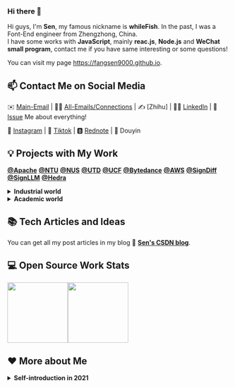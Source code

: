 ### Hi there 👋

<!--
**FangSen9000/FangSen9000** is a ✨ _special_ ✨ repository because its `README.md` (this file) appears on your GitHub profile.

Here are some ideas to get you started:

- 🔭 I’m currently working on ...
- 🌱 I’m currently learning ...
- 👯 I’m looking to collaborate on ...
- 🤔 I’m looking for help with ...
- 💬 Ask me about ...
- 📫 How to reach me: ...
- 😄 Pronouns: ...
- ⚡ Fun fact: ...
🐧
-->



Hi guys, I'm **Sen**, my famous nickname is **whileFish**. In the past, I was a Font-End engineer from Zhengzhong, China.   
I have some works with **JavaScript**, mainly **reac.js**, **Node.js** and **WeChat small program**, contact me if you have same interesting or some questions!

You can visit my page https://fangsen9000.github.io.

## 📫 Contact Me on Social Media

✉️ [Main-Email](mailto:fangsen2024@gmail.com) | 👨‍🎓 [All-Emails/Connections](https://github.com/FangSen9000/FangSen9000/issues/1) | ✍️ [Zhihu] | 🧑‍💼 [LinkedIn][3] | 💬 [Issue](https://github.com/FangSen9000/FangSen9000/issues) Me about everything!

🦄 [Instagram](https://www.instagram.com/senfang01) | 🎥 [Tiktok](https://www.tiktok.com/@whilefish) | 🅱️ [Rednote](https://www.xiaohongshu.com/user/profile/671ed236000000000d026aad) | 🦐 Douyin

## 💡 Projects with My Work
[**@Apache**](https://github.com/apache)  [**@NTU**](https://www.ntu.edu.sg/)  [**@NUS**](https://www.nus.edu.sg/)  [**@UTD**](https://www.utdallas.edu/)  [**@UCF**](https://www.ucf.edu)  [**@Bytedance**](https://www.bytedance.com/en/)  [**@AWS**](https://aws.amazon.com/)  [**@SignDiff**](https://signdiff.github.io/)  [**@SignLLM**](https://signllm.github.io/) [**@Hedra**](https://hedra.com)

<details>
<summary><b>Industrial world</b></summary>

- [**Apache APISIX** *(14k+ Stars!)*](https://github.com/apache/apisix): Apache Top-Level-Project, a cloud native API gateway.
- [**Apache APISIX Dashboard**](https://github.com/apache/apisix-dashboard): Visual control dashboard of APISIX.
- [**火山引擎后台管理系统**](https://github.com/FangSen9000/team1730): A backend management system that mimics bytedance volcano Engine cloud service. https://fangsen9000.github.io/team1730/, You can visit our page.
- [**Php服务端+客户端系统**](https://github.com/FangSen9000/Php-system): An XAMPP-based front and back end systems using PHP and NetBeans.
- [**河南大学校友会**](https://github.com/FangSen9000/Reunion-henu): A program created by students of Henan University alumni Association.
- [**Assembly-lab**](https://github.com/FangSen9000/Assembly): Assembly language and technology course experiment code and report.
- [**SE-system**](https://github.com/FangSen9000/SE-system): System design of software engineering.
- [**C#-bankmanager**](https://github.com/FangSen9000/Csharp-bankmanager): A bank management system written in C # language.
- [**Server-management**](https://github.com/FangSen9000/Server-management): Windows 16 server management experiment and report.
- [**Networks**](https://github.com/FangSen9000/Network): Experiments in computer networks.
- [**Project-Management**](https://github.com/FangSen9000/Project-Management): Project Management and Practice.
- [**Communication**](https://github.com/FangSen9000/Communication): Communication and information management.
- [**Wordpress-edu**](https://github.com/FangSen9000/Wordpress-edu): Use Wordpress to create a mysql-based educational website.
- [**Cloud-app**](https://github.com/FangSen9000/Cloud-app): Salesforce-based business cloud applications.
- [**Bootstrap-art**](https://github.com/FangSen9000/Bootstrap-art): Use Bootstrap to create a static introduction to classical art and music.
- [**校易云校园平台小程序**](https://github.com/FangSen9000/xiaoyiyun): A campus service platform：房森（Wirth） modified the release important pages.
- [**概率论与统计**](https://github.com/FangSen9000/Probability): Information on probability theory and statistics.
- [**OS Lab of HENU**](https://github.com/FangSen9000/HENU-OS): Computer operating system experiment of Henan University.
- [**HENU-Computer-Networks**](https://github.com/FangSen9000/HENU---Cloud-Application-Development): HENU-Computer-Networks Homework 河南大学计算机网络作业.
- [**HENU-Virtual-Computing**](https://github.com/FangSen9000/HENU-Virtual-Computing): 河南大学 虚拟计算 大作业 Virtual Computing Homework.
- [**HENU---Cloud-Application-Development**](https://github.com/FangSen9000/HENU-OS): 河南大学 云应用开发 大作业Cloud Application Development Homework.
- [**HENU-Big-Data**](https://github.com/FangSen9000/HENU-Big-Data): HENU Big Data homework 河南大学 大数据作业.
- [**Enterprise-Network-Management**](https://github.com/FangSen9000/Enterprise-Network-Management): 河南大学 企业网络管理课程作业 Enterprise Network Management Homework.
- [**2020-to-2024-henu-cs-class-schedule**](https://github.com/FangSen9000/2020-to-2024-henu-cs-class-schedule): 2020级河南大学-中澳计算机科学与技术-本科生选课表.
 
</details>

<details>
<summary><b>Academic world</b></summary>

- [**CS MS/PhD Lab**](https://github.com/CSPhDApp): Online laboratory I initiated for scientific research communication based on CS application organization.
- [**signGPT proj**](https://github.com/FangSen9000/signGPT): We work on a demo site, a milestone in sign language generation work. https://fangsen9000.github.io/signGPT/, You can visit our page.
- [**HENU-CS**](https://github.com/HENU-CS): Organization I initiated: Survival Handbook/Study Abroad Handbook (生存/飞跃手册) of HENU.
- [**Ai-tools**](https://github.com/FangSen9000/ai-tools): Tools, I wrote for deep learning.

</details>

## 📚 Tech Articles and Ideas 

You can get all my post articles in my blog 📝 [**Sen's CSDN blog**](https://blog.csdn.net/m0_50854494?type=blog). 
 
## 💻 Open Source Work Stats

<img align="" height="137px" src="https://github-readme-stats.vercel.app/api?username=FangSen9000&hide_title=false&hide_border=false&show_icons=true&include_all_commits=true&line_height=21&locale=en" /><img align="" height="137px" src="https://github-readme-stats.vercel.app/api/top-langs/?username=FangSen9000&hide_title=false&hide_border=false&theme=graywhite&layout=compact&locale=en" />

## ❤️ More about Me

<details>
<summary><b>Self-introduction in 2021</b></summary>

Name: 				              Sen Fang (whileFish; Wirth·Augustus)

Main-Email: 				             wirth.fang@foxmail.com

Github: 			             github.com/FangSen9000

Time Zone: 			          UTC+08:00 (China)

Location: 			           Zhengzhou, Henan, China

Education:              Henan University, Victoria University, Australia, double major in                         
                        Computer Science and Technology.

CSDN blog：             [Wirth‘s blog（Chinese）][1]                 

Self-introduction

As for me, I am a pathfinder, I love open source, and really enjoy the atmosphere of Open source the community and writing code. I have rich experience in image processing under the guidance of my professor in the virtual reality lab. I have participated in be akin to ACM International University Student Programming Competition and have some experience in algorithms. I have experience in bytedance youth training camp, get the teaching and guidance of systematic development engineers.

It is worth mentioning that I've been a long-term Apache APISIX （Top-Level-Project） contributor since my sophomore year. My research career began with Nanyang Technological University, Singapore.

</details>


[0]: https://
[1]: https://blog.csdn.net/m0_50854494?type=blog
[2]: https://github.com/FangSen9000/FangSen9000/issues
[3]: https://www.linkedin.com/in/fangsen/

<!--

I'm **Sen Fang**, my famous nickname is whileFish. The English name I used was Wirth·Augustus. I am the author of the [World Snapshot Model and the Wave Generative Model](). You might be looking for:

- [WSM&WaveGen](https://world-snapshot.github.io) - Project Page of World-Snapshot.
- [Unified Law for Visual Tasks](https://github.com/World-Snapshot/Unified-Law-for-Visual-Tasks) - The Four Laws of Computer Vision.
- [WaveGen](https://github.com/World-Snapshot/WaveGen) - The Official Code of Wave Generative Model.
- [ControlWave](https://github.com/World-Snapshot/ControlWave) - The WebUI of the WaveGen models/method for easier training and control.
- [Doc](https://world-snapshot.github.io/doc/index.html) - The Official Documentation of World-Snapshot.
- [Sen-Fang-Initialization](https://github.com/World-Snapshot/Sen-Fang-Initialization) - Carry out fully automatic estimation of external physical knowledge to optimize the internal operation of the model.
- [The-results-of-Augustus](https://github.com/World-Snapshot/The-results-of-Augustus) - The task results of the "Augustus v1" WSM. The First WSM.
- [StreamFlow](https://github.com/World-Snapshot/wave2pixel/tree/main/streamflow): The Rectified Flow Model can be accelerated by 300% - 600%, and multi-GPU acceleration has no upper limit.

For more details, please refer to the project page on your own. As for this page, it only provides quick links.


![FangSen's Github stats](https://github-readme-stats.vercel.app/api?username=FangSen9000&show_icons=true)

🎥 [Douyin](https://www.douyin.com/search/whileFish?aid=a1295790-37ea-4245-8d50-084ffc232672&type=general)
-->
